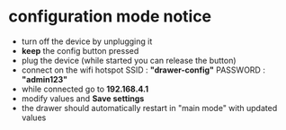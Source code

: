 # configuration mode notice 

- turn off the device by unplugging it
- **keep** the config button pressed
- plug the device
  (while started you can release the button)
- connect on the wifi hotspot
  SSID : **"drawer-config"**
  PASSWORD : **"admin123"**
- while connected go to **192.168.4.1**
- modify values and **Save settings**
- the drawer should automatically restart in "main mode" with updated values 
